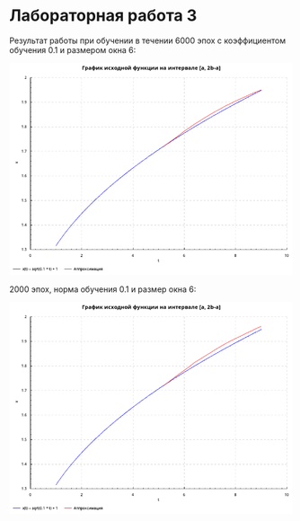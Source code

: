 # Лабораторная работа 3

Результат работы при обучении в течении 6000 эпох с коэффициентом обучения 0.1 и размером окна 6:

![plot1](images/plot1.png)

2000 эпох, норма обучения 0.1 и размер окна 6:

![plot2](images/plot2.png)
